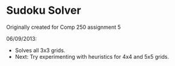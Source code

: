 Sudoku Solver
=============

Originally created for Comp 250 assignment 5

06/09/2013:
- Solves all 3x3 grids.
- Next: Try experimenting with heuristics for 4x4 and 5x5 grids.


